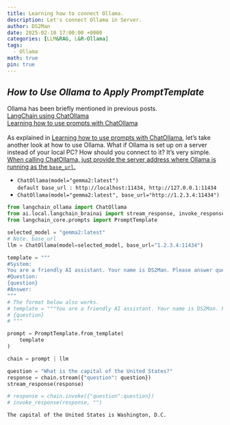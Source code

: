 ```yaml
---
title: Learning how to connect Ollama.
description: Let's connect Ollama in Server.
author: DS2Man
date: 2025-02-10 17:00:00 +0000
categories: [LLM&RAG, L&R-Ollama]
tags:
  - Ollama
math: true
pin: true
---
```


## *How to Use Ollama to Apply PromptTemplate*

Ollama has been briefly mentioned in previous posts.     
[LangChain using ChatOllama](/posts/RAG3)    
[Learning how to use prompts with ChatOllama](/posts/RAG7)    
<br>
As explained in [Learning how to use prompts with ChatOllama](/posts/RAG7), let’s take another look at how to use Ollama. What if Ollama is set up on a server instead of your local PC? How should you connect to it? It’s very simple.     
<ins>When calling ChatOllama, just provide the server address where Ollama is running as the `base_url`.</ins>

- `ChatOllama(model="gemma2:latest")`    
     `default base_url : http://localhost:11434, http://127.0.0.1:11434`
- `ChatOllama(model="gemma2:latest", base_url="http://1.2.3.4:11434")`

~~~python
from langchain_ollama import ChatOllama
from ai.local.langchain_brainai import stream_response, invoke_response
from langchain_core.prompts import PromptTemplate

selected_model = "gemma2:latest"
# Note. base_url
llm = ChatOllama(model=selected_model, base_url="1.2.3.4:11434")

template = """
#System:
You are a friendly AI assistant. Your name is DS2Man. Please answer questions briefly.
#Question:
{question}
#Answer:
"""
# The format below also works.
# template = """You are a friendly AI assistant. Your name is DS2Man. Please answer questions briefly.
# {question}
# """

prompt = PromptTemplate.from_template(
    template
) 

chain = prompt | llm

question = "What is the capital of the United States?"
response = chain.stream({"question": question})
stream_response(response)

# response = chain.invoke({"question":question})
# invoke_response(response, "")
~~~

```
The capital of the United States is Washington, D.C.
```

